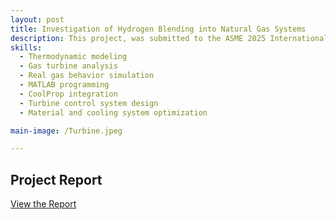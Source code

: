 ```yaml
---
layout: post
title: Investigation of Hydrogen Blending into Natural Gas Systems
description: This project, was submitted to the ASME 2025 International Conference, investigates the effects of hydrogen blending into methane for industrial gas turbines. The study analyzes the thermodynamic impacts of varying hydrogen concentrations (10% to 90%) on Brayton cycle performance, focusing on increased power output, elevated temperatures, and the resulting engineering challenges. Advanced equations of state, such as Van der Waals, Soave-Redlich-Kwong, and Helmholtz free energy models, were employed to model real gas behaviors. The findings highlight the trade-offs between reducing carbon emissions and overcoming material, cooling, and control system limitations in turbine designs.
skills: 
  - Thermodynamic modeling
  - Gas turbine analysis
  - Real gas behavior simulation
  - MATLAB programming
  - CoolProp integration
  - Turbine control system design
  - Material and cooling system optimization

main-image: /Turbine.jpeg

---
```


## Project Report

[View the Report](https://drive.google.com/file/d/1R7OnTA3D_piiHwgoxD8s27wEAMEiiqo6/view?usp=sharing)





